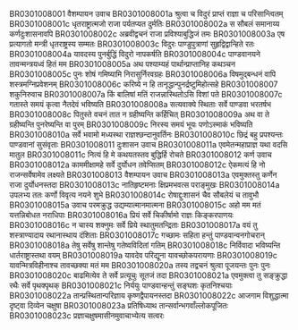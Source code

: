BR0301008001	वैशम्पायन उवाच
BR0301008001a	श्रुत्वा च विदुरं प्राप्तं राज्ञा च परिसान्त्वितम्
BR0301008001c	धृतराष्ट्रात्मजो राजा पर्यतप्यत दुर्मतिः
BR0301008002a	स सौबलं समानाय्य कर्णदुःशासनावपि
BR0301008002c	अब्रवीद्वचनं राजा प्रविश्याबुद्धिजं तमः
BR0301008003a	एष प्रत्यागतो मन्त्री धृतराष्ट्रस्य सम्मतः
BR0301008003c	विदुरः पाण्डुपुत्राणां सुहृद्विद्वान्हिते रतः
BR0301008004a	यावदस्य पुनर्बुद्धिं विदुरो नापकर्षति
BR0301008004c	पाण्डवानयने तावन्मन्त्रयध्वं हितं मम
BR0301008005a	अथ पश्याम्यहं पार्थान्प्राप्तानिह कथञ्चन
BR0301008005c	पुनः शोषं गमिष्यामि निरासुर्निरवग्रहः
BR0301008006a	विषमुद्बन्धनं वापि शस्त्रमग्निप्रवेशनम्
BR0301008006c	करिष्ये न हि तानृद्धान्पुनर्द्रष्टुमिहोत्सहे
BR0301008007	शकुनिरुवाच
BR0301008007a	किं बालिषां मतिं राजन्नास्थितोऽसि विशां पते
BR0301008007c	गतास्ते समयं कृत्वा नैतदेवं भविष्यति
BR0301008008a	सत्यवाक्ये स्थिताः सर्वे पाण्डवा भरतर्षभ
BR0301008008c	पितुस्ते वचनं तात न ग्रहीष्यन्ति कर्हिचित्
BR0301008009a	अथ वा ते ग्रहीष्यन्ति पुनरेष्यन्ति वा पुरम्
BR0301008009c	निरस्य समयं भूयः पणोऽस्माकं भविष्यति
BR0301008010a	सर्वे भवामो मध्यस्था राज्ञश्छन्दानुवर्तिनः
BR0301008010c	छिद्रं बहु प्रपश्यन्तः पाण्डवानां सुसंवृताः
BR0301008011	दुःशासन उवाच
BR0301008011a	एवमेतन्महाप्राज्ञ यथा वदसि मातुल
BR0301008011c	नित्यं हि मे कथयतस्तव बुद्धिर्हि रोचते
BR0301008012	कर्ण उवाच
BR0301008012a	काममीक्षामहे सर्वे दुर्योधन तवेप्सितम्
BR0301008012c	ऐकमत्यं हि नो राजन्सर्वेषामेव लक्ष्यते
BR0301008013	वैशम्पायन उवाच
BR0301008013a	एवमुक्तस्तु कर्णेन राजा दुर्योधनस्तदा
BR0301008013c	नातिहृष्टमनाः क्षिप्रमभवत्स पराङ्मुखः
BR0301008014a	उपलभ्य ततः कर्णो विवृत्य नयने शुभे
BR0301008014c	रोषाद्दुःशासनं चैव सौबलेयं च तावुभौ
BR0301008015a	उवाच परमक्रुद्ध उद्यम्यात्मानमात्मना
BR0301008015c	अहो मम मतं यत्तन्निबोधत नराधिपाः
BR0301008016a	प्रियं सर्वे चिकीर्षामो राज्ञः किङ्करपाणयः
BR0301008016c	न चास्य शक्नुमः सर्वे प्रिये स्थातुमतन्द्रिताः
BR0301008017a	वयं तु शस्त्राण्यादाय रथानास्थाय दंशिताः
BR0301008017c	गच्छामः सहिता हन्तुं पाण्डवान्वनगोचरान्
BR0301008018a	तेषु सर्वेषु शान्तेषु गतेष्वविदितां गतिम्
BR0301008018c	निर्विवादा भविष्यन्ति धार्तराष्ट्रास्तथा वयम्
BR0301008019a	यावदेव परिद्यूना यावच्छोकपरायणाः
BR0301008019c	यावन्मित्रविहीनाश्च तावच्छक्या मतं मम
BR0301008020a	तस्य तद्वचनं श्रुत्वा पूजयन्तः पुनः पुनः
BR0301008020c	बाढमित्येव ते सर्वे प्रत्यूचुः सूतजं तदा
BR0301008021a	एवमुक्त्वा तु सङ्क्रुद्धा रथैः सर्वे पृथक्पृथक्
BR0301008021c	निर्ययुः पाण्डवान्हन्तुं सङ्घशः कृतनिश्चयाः
BR0301008022a	तान्प्रस्थितान्परिज्ञाय कृष्णद्वैपायनस्तदा
BR0301008022c	आजगाम विशुद्धात्मा दृष्ट्वा दिव्येन चक्षुषा
BR0301008023a	प्रतिषिध्याथ तान्सर्वान्भगवाँल्लोकपूजितः
BR0301008023c	प्रज्ञाचक्षुषमासीनमुवाचाभ्येत्य सत्वरः
